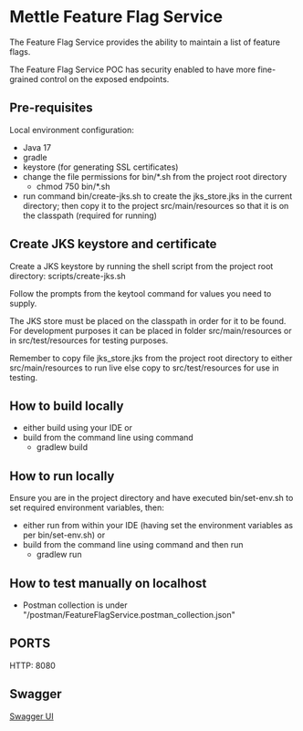 # Mettle Feature Flag Service

The Feature Flag Service provides the ability to maintain a list of feature flags.

The Feature Flag Service POC has security enabled to have more fine-grained control on the exposed endpoints.

## Pre-requisites

Local environment configuration:
- Java 17
- gradle
- keystore (for generating SSL certificates)
- change the file permissions for bin/*.sh from the project root directory
  - chmod 750 bin/*.sh
- run command bin/create-jks.sh to create the jks_store.jks in the current directory; then copy it to the project src/main/resources so that it is on the classpath (required for running)

## Create JKS keystore and certificate

Create a JKS keystore by running the shell script from the project root directory:
  scripts/create-jks.sh

Follow the prompts from the keytool command for values you need to supply.

The JKS store must be placed on the classpath in order for it to be found. For development purposes it can be 
placed in folder src/main/resources or in src/test/resources for testing purposes.

Remember to copy file jks_store.jks from the project root directory to either src/main/resources to run live else
copy to src/test/resources for use in testing.

## How to build locally
- either build using your IDE or
- build from the command line using command
  - gradlew build

## How to run locally
Ensure you are in the project directory and have executed bin/set-env.sh to set required environment variables, then:
- either run from within your IDE (having set the environment variables as per bin/set-env.sh) or
- build from the command line using command and then run
  - gradlew run

## How to test manually on localhost
- Postman collection is under "/postman/FeatureFlagService.postman_collection.json"
  
## PORTS
HTTP: 8080

## Swagger
[Swagger UI](http://localhost:8080/swagger-ui/index.html#/)